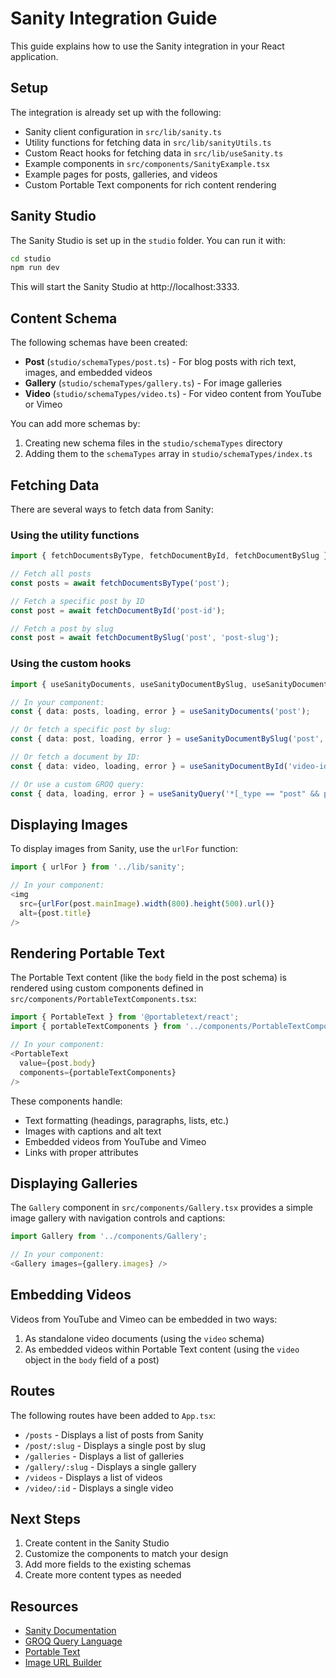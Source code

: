 # Sanity Integration Guide

This guide explains how to use the Sanity integration in your React application.

## Setup

The integration is already set up with the following:

- Sanity client configuration in `src/lib/sanity.ts`
- Utility functions for fetching data in `src/lib/sanityUtils.ts`
- Custom React hooks for fetching data in `src/lib/useSanity.ts`
- Example components in `src/components/SanityExample.tsx`
- Example pages for posts, galleries, and videos
- Custom Portable Text components for rich content rendering

## Sanity Studio

The Sanity Studio is set up in the `studio` folder. You can run it with:

```bash
cd studio
npm run dev
```

This will start the Sanity Studio at http://localhost:3333.

## Content Schema

The following schemas have been created:

- **Post** (`studio/schemaTypes/post.ts`) - For blog posts with rich text, images, and embedded videos
- **Gallery** (`studio/schemaTypes/gallery.ts`) - For image galleries
- **Video** (`studio/schemaTypes/video.ts`) - For video content from YouTube or Vimeo

You can add more schemas by:

1. Creating new schema files in the `studio/schemaTypes` directory
2. Adding them to the `schemaTypes` array in `studio/schemaTypes/index.ts`

## Fetching Data

There are several ways to fetch data from Sanity:

### Using the utility functions

```typescript
import { fetchDocumentsByType, fetchDocumentById, fetchDocumentBySlug } from '../lib/sanityUtils';

// Fetch all posts
const posts = await fetchDocumentsByType('post');

// Fetch a specific post by ID
const post = await fetchDocumentById('post-id');

// Fetch a post by slug
const post = await fetchDocumentBySlug('post', 'post-slug');
```

### Using the custom hooks

```typescript
import { useSanityDocuments, useSanityDocumentBySlug, useSanityDocumentById, useSanityQuery } from '../lib/useSanity';

// In your component:
const { data: posts, loading, error } = useSanityDocuments('post');

// Or fetch a specific post by slug:
const { data: post, loading, error } = useSanityDocumentBySlug('post', 'post-slug');

// Or fetch a document by ID:
const { data: video, loading, error } = useSanityDocumentById('video-id');

// Or use a custom GROQ query:
const { data, loading, error } = useSanityQuery('*[_type == "post" && publishedAt < now()]');
```

## Displaying Images

To display images from Sanity, use the `urlFor` function:

```typescript
import { urlFor } from '../lib/sanity';

// In your component:
<img
  src={urlFor(post.mainImage).width(800).height(500).url()}
  alt={post.title}
/>
```

## Rendering Portable Text

The Portable Text content (like the `body` field in the post schema) is rendered using custom components defined in `src/components/PortableTextComponents.tsx`:

```typescript
import { PortableText } from '@portabletext/react';
import { portableTextComponents } from '../components/PortableTextComponents';

// In your component:
<PortableText
  value={post.body}
  components={portableTextComponents}
/>
```

These components handle:

- Text formatting (headings, paragraphs, lists, etc.)
- Images with captions and alt text
- Embedded videos from YouTube and Vimeo
- Links with proper attributes

## Displaying Galleries

The `Gallery` component in `src/components/Gallery.tsx` provides a simple image gallery with navigation controls and captions:

```typescript
import Gallery from '../components/Gallery';

// In your component:
<Gallery images={gallery.images} />
```

## Embedding Videos

Videos from YouTube and Vimeo can be embedded in two ways:

1. As standalone video documents (using the `video` schema)
2. As embedded videos within Portable Text content (using the `video` object in the `body` field of a post)

## Routes

The following routes have been added to `App.tsx`:

- `/posts` - Displays a list of posts from Sanity
- `/post/:slug` - Displays a single post by slug
- `/galleries` - Displays a list of galleries
- `/gallery/:slug` - Displays a single gallery
- `/videos` - Displays a list of videos
- `/video/:id` - Displays a single video

## Next Steps

1. Create content in the Sanity Studio
2. Customize the components to match your design
3. Add more fields to the existing schemas
4. Create more content types as needed

## Resources

- [Sanity Documentation](https://www.sanity.io/docs)
- [GROQ Query Language](https://www.sanity.io/docs/groq)
- [Portable Text](https://www.sanity.io/docs/portable-text)
- [Image URL Builder](https://www.sanity.io/docs/image-url)
